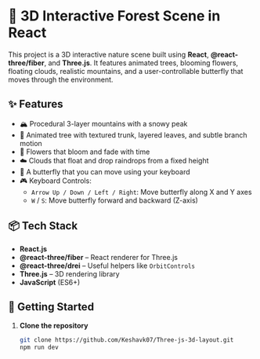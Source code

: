 # 🌲 3D Interactive Forest Scene in React

This project is a 3D interactive nature scene built using **React**, **@react-three/fiber**, and **Three.js**. It features animated trees, blooming flowers, floating clouds, realistic mountains, and a user-controllable butterfly that moves through the environment.

## ✨ Features

- 🏔️ Procedural 3-layer mountains with a snowy peak
- 🌳 Animated tree with textured trunk, layered leaves, and subtle branch motion
- 🌼 Flowers that bloom and fade with time
- ☁️ Clouds that float and drop raindrops from a fixed height
- 🦋 A butterfly that you can move using your keyboard
- 🎮 Keyboard Controls:
  - `Arrow Up / Down / Left / Right`: Move butterfly along X and Y axes
  - `W` / `S`: Move butterfly forward and backward (Z-axis)

## 📦 Tech Stack

- **React.js**
- **@react-three/fiber** – React renderer for Three.js
- **@react-three/drei** – Useful helpers like `OrbitControls`
- **Three.js** – 3D rendering library
- **JavaScript** (ES6+)

## 🚀 Getting Started

1. **Clone the repository**
   ```bash
   git clone https://github.com/Keshavk07/Three-js-3d-layout.git
   npm run dev
